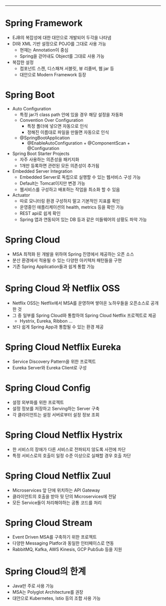 - - - 
# Spring Framework
- EJB의 복잡성에 대한 대안으로 개발되어 두각을 나타냄
- DI와 XML 기반 설정으로 POJO를 그대로 사용 가능
	- 현재는 Annotation이 중심
	- Spring을 걷어내도 Object를 그대로 사용 가능
- 복잡한 설정
	- 컴포넌트 스캔, 디스패쳐 서블릿, 뷰 리졸버, 웹 jar 등
	- 대안으로 Modern Framework 등장
# Spring Boot
- Auto Configuration
	- 특정 jar가 class path 안에 있을 경우 해당 설정을 자동화
	- Convention Over Configuration
		- 특정 폴더에 넣으면 자동으로 인식
		- 정해진 이름대로 파일을 만들면 자동으로 인식
	- @SpringBootApplication
		- @EnableAutoConfiguration + @ComponentScan + @Configuration
- Spring Boot Starter Projects
	- 자주 사용하는 의존성을 패키지화
	- 1개만 등록하면 관련된 모든 의존성이 추가됨
- Embedded Server Integration
	- Embedded Server로 독립으로 실행할 수 있는 웹서비스 구성 가능
	- Default는 Tomcat이지만 변경 가능
	- 웹서비스를 구성하고 배포하는 작업을 최소화 할 수 있음
- Actuator
	- 따로 모니터링 환경 구성하지 말고 기본적인 지표를 확인
	- 운영중인 애플리케이션의 health, metrics 등을 확인 가능
	- REST api로 쉽게 확인
	- Spring 앱과 연동되어 있는 DB 등과 같은 미들웨어의 상황도 파악 가능
# Spring Cloud
- MSA 최적화 된 개발을 위하여 Spring 진영에서 제공하는 오픈 소스
- 분산 환경에서 적용될 수 있는 다양한 아키텍처 패턴들을 구현
- 기존 Spring Application들과 쉽게 통합 가능
# Spring Cloud 와 Netflix OSS
- Netflix OSS는 Netflix에서 MSA를 운영하며 쌓아온 노하우들을 오픈소스로 공개한 것
- 그 중 일부를 Spring Cloud와 통합하여 Spring Cloud Netflix 프로젝트로 제공
	- Hystrix, Eureka, Ribbon ...
- 보다 쉽게 Spring App과 통합될 수 있는 환경 제공
# Spring Cloud Netflix Eureka
- Service Discovery Pattern을 위한 프로젝트
- Eureka Server와 Eureka Client로 구성
# Spring Cloud Config
- 설정 외부화를 위한 프로젝트
- 설정 정보를 저장하고 Serving하는 Server 구축
- 각 클라이언트는 설정 서버로부터 설정 정보 조회
# Spring Cloud Netflix Hystrix
- 한 서비스의 장애가 다른 서비스로 전파되지 않도록 사전에 차단
- 특정 서비스로의 호출이 일정 수준 이상으로 실패할 경우 호출 차단
# Spring Cloud Netflix Zuul
- Microservices 앞 단에 위치하는 API Gateway
- 클라이언트의 호출을 받아 뒷 단의 Microservices에 전달
- 모든 Service들이 처리해야하는 공통 코드를 처리
# Spring Cloud Stream
- Event Driven MSA를 구축하기 위한 프로젝트
- 다양한 Messaging Platfor과 동일한 인터페이스로 연동
- RabbitMQ, Kafka, AWS Kinesis, GCP PubSub 등을 지원
# Spring Cloud의 한계
- Java만 주로 사용 가능
- MSA는 Polyglot Architecture를 권장
- 대안으로 Kubernetes, lstio 등의 조합 사용 가능